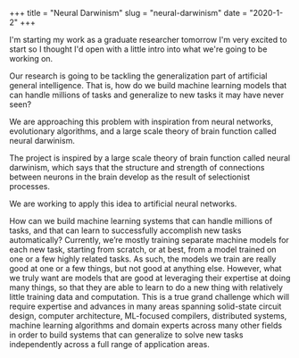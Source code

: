 +++
title = "Neural Darwinism"
slug = "neural-darwinism"
date = "2020-1-2"
+++

I'm starting my work as a graduate researcher tomorrow I'm very excited to start so I thought I'd open with a little intro into what we're going to be working on.

Our research is going to be tackling the generalization part of artificial general intelligence. That is, how do we build machine learning models that can handle millions of tasks and generalize to new tasks it may have never seen?

We are approaching this problem with inspiration from neural networks, evolutionary algorithms, and a large scale theory of brain function called neural darwinism.



The project is inspired by a large scale theory of brain function called neural darwinism, which says that the structure and strength of connections between neurons in the brain develop as the result of selectionist processes.



We are working to apply this idea to artificial neural networks. 



How can we build machine learning systems that can handle millions of tasks, and that can learn to successfully accomplish new tasks automatically? Currently, we’re mostly training separate machine models for each new task, starting from scratch, or at best, from a model trained on one or a few highly related tasks. As such, the models we train are really good at one or a few things, but not good at anything else. However, what we truly want are models that are good at leveraging their expertise at doing many things, so that they are able to learn to do a new thing with relatively little training data and computation. This is a true grand challenge which will require expertise and advances in many areas spanning solid-state circuit design, computer architecture, ML-focused compilers, distributed systems, machine learning algorithms and domain experts across many other fields in order to build systems that can generalize to solve new tasks independently across a full range of application areas.